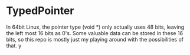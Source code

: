 # TypedPointer

In 64bit Linux, the pointer type (void *) only actually uses 48 bits, leaving the left most 16 bits as 0's. Some valuable data can be stored in these 16 bits, so this repo is mostly just my playing around with the possibilities of that. y